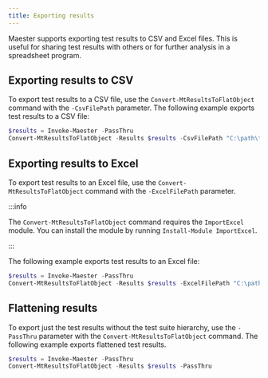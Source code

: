 ```yaml
---
title: Exporting results
---
```


Maester supports exporting test results to CSV and Excel files. This is useful for sharing test results with others or for further analysis in a spreadsheet program.

## Exporting results to CSV

To export test results to a CSV file, use the `Convert-MtResultsToFlatObject` command with the `-CsvFilePath` parameter. The following example exports test results to a CSV file:

```powershell
$results = Invoke-Maester -PassThru
Convert-MtResultsToFlatObject -Results $results -CsvFilePath "C:\path\to\results.csv"
```

## Exporting results to Excel

To export test results to an Excel file, use the `Convert-MtResultsToFlatObject` command with the `-ExcelFilePath` parameter.

:::info

The `Convert-MtResultsToFlatObject` command requires the `ImportExcel` module. You can install the module by running `Install-Module ImportExcel`.

:::

The following example exports test results to an Excel file:

```powershell
$results = Invoke-Maester -PassThru
Convert-MtResultsToFlatObject -Results $results -ExcelFilePath "C:\path\to\results.xlsx"
```

## Flattening results

To export just the test results without the test suite hierarchy, use the `-PassThru` parameter with the `Convert-MtResultsToFlatObject` command. The following example exports flattened test results.

```powershell
$results = Invoke-Maester -PassThru
Convert-MtResultsToFlatObject -Results $results -PassThru
```

